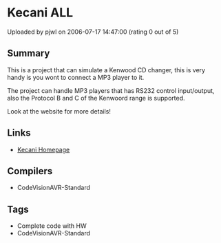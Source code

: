 # Kecani ALL

Uploaded by pjwl on 2006-07-17 14:47:00 (rating 0 out of 5)

## Summary

This is a project that can simulate a Kenwood CD changer, this is very handy is you wont to connect a MP3 player to it.


The project can handle MP3 players that has RS232 control input/output, also the Protocol B and C of the Kenwoord range is supported.


Look at the website for more details!

## Links

- [Kecani Homepage](http://www.lompec.nl/KECANI.htm)

## Compilers

- CodeVisionAVR-Standard

## Tags

- Complete code with HW
- CodeVisionAVR-Standard
